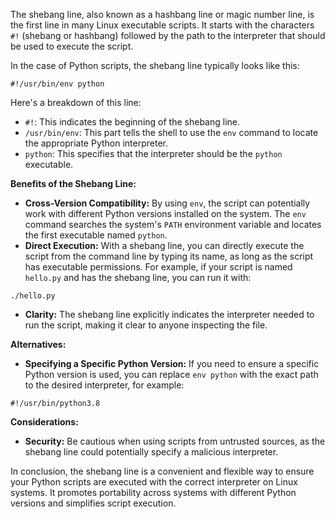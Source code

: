 The shebang line, also known as a hashbang line or magic number line, is the first line in many Linux executable scripts. It starts with the characters `#!` (shebang or hashbang) followed by the path to the interpreter that should be used to execute the script.

In the case of Python scripts, the shebang line typically looks like this:

```
#!/usr/bin/env python
```

Here's a breakdown of this line:

- `#!`: This indicates the beginning of the shebang line.
- `/usr/bin/env`: This part tells the shell to use the `env` command to locate the appropriate Python interpreter.
- `python`: This specifies that the interpreter should be the `python` executable.

**Benefits of the Shebang Line:**

- **Cross-Version Compatibility:** By using `env`, the script can potentially work with different Python versions installed on the system. The `env` command searches the system's `PATH` environment variable and locates the first executable named `python`.
- **Direct Execution:** With a shebang line, you can directly execute the script from the command line by typing its name, as long as the script has executable permissions. For example, if your script is named `hello.py` and has the shebang line, you can run it with:

```
./hello.py
```

- **Clarity:** The shebang line explicitly indicates the interpreter needed to run the script, making it clear to anyone inspecting the file.

**Alternatives:**

- **Specifying a Specific Python Version:** If you need to ensure a specific Python version is used, you can replace `env python` with the exact path to the desired interpreter, for example:

```
#!/usr/bin/python3.8
```

**Considerations:**

- **Security:** Be cautious when using scripts from untrusted sources, as the shebang line could potentially specify a malicious interpreter.

In conclusion, the shebang line is a convenient and flexible way to ensure your Python scripts are executed with the correct interpreter on Linux systems. It promotes portability across systems with different Python versions and simplifies script execution.